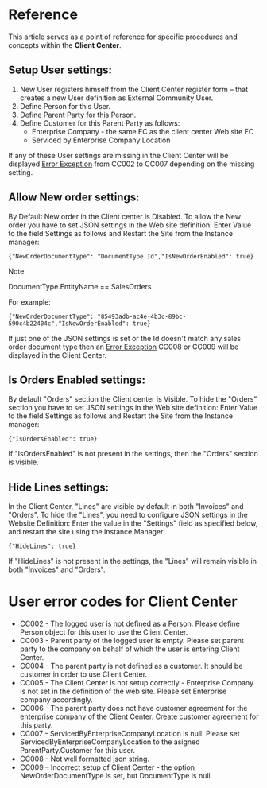 # Reference 

This article serves as a point of reference for specific procedures and concepts within the **Client Center**.

## Setup User settings: 
1.	New User registers himself from the Client Center register form – that creates a new User definition as External Community User.  
2.	Define Person for this User.
3.	Define Parent Party for this Person. 
4.	Define Customer for this Parent Party as follows: 
    - Enterprise Company - the same EC as the client center Web site EC
    -	Serviced by Enterprise Company Location 

If any of these User settings are missing in the Client Center will be displayed [Error Exception](error-codes.md) from CC002 to CC007 depending on the missing setting.

## Allow New order settings:

By Default New order in the Client center is Disabled. To allow the New order you have to set JSON settings in the Web site definition: 
Enter Value to the field Settings as follows and Restart the Site from the Instance manager:
```
{"NewOrderDocumentType": "DocumentType.Id","IsNewOrderEnabled": true}
```
> [!NOTE]
> DocumentType.EntityName == SalesOrders


For example:
```
{"NewOrderDocumentType": "85493adb-ac4e-4b3c-89bc-590c4b22404c","IsNewOrderEnabled": true}
```

If just one of the JSON settings is set or the Id doesn't match any sales order document type then an [Error Exception](error-codes.md) CC008 or CC009 will be displayed in the Client Center.



## Is Orders Enabled settings:

By default "Orders" section the Client center is Visible. To hide the "Orders" section you have to set JSON settings in the Web site definition: 
Enter Value to the field Settings as follows and Restart the Site from the Instance manager:

```
{"IsOrdersEnabled": true} 
```

If "IsOrdersEnabled" is not present in the settings, then the "Orders" section is visible.



## Hide Lines settings:

In the Client Center, "Lines" are visible by default in both "Invoices" and "Orders". To hide the "Lines", you need to configure JSON settings in the Website Definition:
Enter the value in the "Settings" field as specified below, and restart the site using the Instance Manager:

```
{"HideLines": true}
```

If "HideLines" is not present in the settings, the "Lines" will remain visible in both "Invoices" and "Orders".

# User error codes for Client Center
* CC002 - The logged user is not defined as a Person. Please define Person object for this user to use the Client Center.
* CC003 - Parent party of the logged user is empty. Please set parent party to the company on behalf of which the user is entering Client Center.
* CC004 - The parent party is not defined as a customer. It should be customer in order to use Client Center.
* CC005 - The Client Center is not setup correctly - Enterprise Company is not set in the definition of the web site. Please set Enterprise company accordingly.
* CC006 - The parent party does not have customer agreement for the enterprise company of the Client Center. Create customer agreement for this party.
* CC007 - ServicedByEnterpriseCompanyLocation is null. Please set ServicedByEnterpriseCompanyLocation to the asigned ParentParty.Customer for this user.
* CC008 - Not well formatted json string.
* CC009 – Incorrect setup of Client Center - the option NewOrderDocumentType is set, but DocumentType is null.
